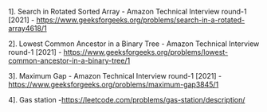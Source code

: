 1]. Search in Rotated Sorted Array - Amazon Technical Interview round-1 [2021] - https://www.geeksforgeeks.org/problems/search-in-a-rotated-array4618/1

2]. Lowest Common Ancestor in a Binary Tree - Amazon Technical Interview round-1 [2021] - https://www.geeksforgeeks.org/problems/lowest-common-ancestor-in-a-binary-tree/1

3]. Maximum Gap - Amazon Technical Interview round-1 [2021] - https://www.geeksforgeeks.org/problems/maximum-gap3845/1

4]. Gas station -https://leetcode.com/problems/gas-station/description/
